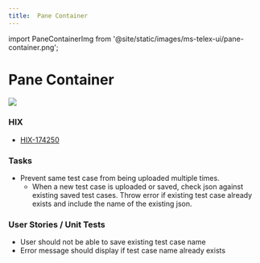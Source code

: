 ```yaml
---
title:  Pane Container
---
```


import PaneContainerImg from '@site/static/images/ms-telex-ui/pane-container.png';

# Pane Container

<img src={PaneContainerImg} />

### HIX
- [HIX-174250](../HIX/HIX-174250)

### Tasks
- Prevent same test case from being uploaded multiple times.
	- When a new test case is uploaded or saved, check json against existing saved test cases. Throw error if existing test case already exists and include the name of the existing json.

### User Stories / Unit Tests
- User should not be able to save existing test case name
- Error message should display if test case name already exists